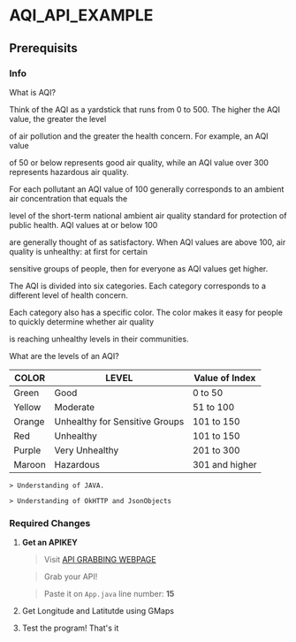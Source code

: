 
# AQI_API_EXAMPLE

## Prerequisits

  

### Info

What is AQI?

Think of the AQI as a yardstick that runs from 0 to 500. The higher the AQI value, the greater the level

of air pollution and the greater the health concern. For example, an AQI value

of 50 or below represents good air quality, while an AQI value over 300 represents hazardous air quality.

  

For each pollutant an AQI value of 100 generally corresponds to an ambient air concentration that equals the

level of the short-term national ambient air quality standard for protection of public health. AQI values at or below 100

are generally thought of as satisfactory. When AQI values are above 100, air quality is unhealthy: at first for certain

sensitive groups of people, then for everyone as AQI values get higher.

  

The AQI is divided into six categories. Each category corresponds to a different level of health concern.

Each category also has a specific color. The color makes it easy for people to quickly determine whether air quality

is reaching unhealthy levels in their communities.

What are the levels of an AQI?

| COLOR | LEVEL | Value of Index |
| ------- | ------- | ---------------- |
| Green | Good | 0 to 50 |
| Yellow | Moderate | 51 to 100 |
| Orange | Unhealthy for Sensitive Groups | 101 to 150 |
| Red | Unhealthy | 101 to 150 |
| Purple | Very Unhealthy | 201 to 300 |
| Maroon | Hazardous | 301 and higher |
  

	> Understanding of JAVA.

	> Understanding of OkHTTP and JsonObjects

  

### Required Changes

1. **Get an APIKEY**

	> Visit [API GRABBING WEBPAGE](https://www.airpollutionapi.com/sign-up)

	> Grab your API!

	> Paste it on `App.java` line number: **15**

2. Get Longitude and Latitutde using GMaps
3. Test the program! That's it
